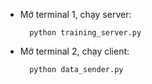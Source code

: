 - Mở terminal 1, chạy server:
  
        python training_server.py
  
- Mở terminal 2, chạy client:

        python data_sender.py
